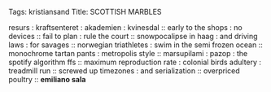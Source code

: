 Tags: kristiansand
Title: SCOTTISH MARBLES
  
resurs : kraftsenteret : akademien : kvinesdal :: early to the shops : no devices :: fail to plan : rule the court :: snowpocalipse in haag : and driving laws : for savages :: norwegian triathletes : swim in the semi frozen ocean :: monochrome tartan pants : metropolis style :: marsupilami : pazop : the spotify algorithm ffs :: maximum reproduction rate : colonial birds adultery : treadmill run :: screwed up timezones : and serialization :: overpriced poultry :: **emiliano sala**